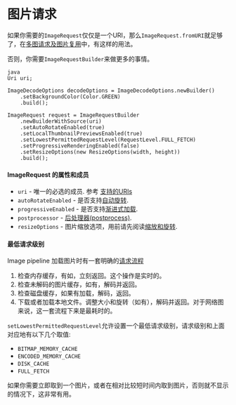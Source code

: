 # 图片请求


如果你需要的`ImageRequest`仅仅是一个URI，那么`ImageRequest.fromURI`就足够了，在[多图请求及图片复用](requesting-multiple-images.html)中，有这样的用法。

否则，你需要`ImageRequestBuilder`来做更多的事情。

```
java
Uri uri;

ImageDecodeOptions decodeOptions = ImageDecodeOptions.newBuilder()
    .setBackgroundColor(Color.GREEN)
    .build();

ImageRequest request = ImageRequestBuilder
    .newBuilderWithSource(uri)
    .setAutoRotateEnabled(true)
    .setLocalThumbnailPreviewsEnabled(true)
    .setLowestPermittedRequestLevel(RequestLevel.FULL_FETCH)
    .setProgressiveRenderingEnabled(false)
    .setResizeOptions(new ResizeOptions(width, height))
    .build();
```

#### ImageRequest 的属性和成员

- `uri` - 唯一的必选的成员. 参考 [支持的URIs](supported-uris.html)
- `autoRotateEnabled` - 是否支持[自动旋转](resizing--rotating.html#rotate).
- `progressiveEnabled` - 是否支持[渐进式加载](progressive-jpegs.html).
- `postprocessor` - [后处理器(postprocess)](modifying-image.html).
- `resizeOptions` - 图片缩放选项，用前请先阅读[缩放和旋转](resizing-rotating.html).
 
#### 最低请求级别

Image pipeline 加载图片时有一套明确的[请求流程](intro-image-pipeline.html)

1. 检查内存缓存，有如，立刻返回。这个操作是实时的。
2. 检查未解码的图片缓存，如有，解码并返回。
3. 检查磁盘缓存，如果有加载，解码，返回。
4. 下载或者加载本地文件。调整大小和旋转（如有），解码并返回。对于网络图来说，这一套流程下来是最耗时的。

`setLowestPermittedRequestLevel`允许设置一个最低请求级别，请求级别和上面对应地有以下几个取值:

- `BITMAP_MEMORY_CACHE`
- `ENCODED_MEMORY_CACHE` 
- `DISK_CACHE` 
- `FULL_FETCH`

如果你需要立即取到一个图片，或者在相对比较短时间内取到图片，否则就不显示的情况下，这非常有用。
